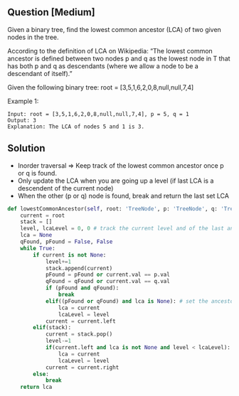 ## Question [Medium]
Given a binary tree, find the lowest common ancestor (LCA) of two given nodes in the tree.

According to the definition of LCA on Wikipedia: “The lowest common ancestor is defined between two nodes p and q as the lowest node in T that has both p and q as descendants (where we allow a node to be a descendant of itself).”

Given the following binary tree:  root = [3,5,1,6,2,0,8,null,null,7,4]

Example 1:
```
Input: root = [3,5,1,6,2,0,8,null,null,7,4], p = 5, q = 1
Output: 3
Explanation: The LCA of nodes 5 and 1 is 3.
```

## Solution
- Inorder traversal => Keep track of the lowest common ancestor once p or q is found.
- Only update the LCA when you are going up a level (if last LCA is a descendent of the current node)
- When the other (p or q) node is found, break and return the last set LCA

```python
def lowestCommonAncestor(self, root: 'TreeNode', p: 'TreeNode', q: 'TreeNode') -> 'TreeNode':
    current = root  
    stack = []
    level, lcaLevel = 0, 0 # track the current level and of the last ancestor found
    lca = None
    qFound, pFound = False, False
    while True: 
        if current is not None: 
            level+=1
            stack.append(current) 
            pFound = pFound or current.val == p.val
            qFound = qFound or current.val == q.val
            if (pFound and qFound):
                break
            elif((pFound or qFound) and lca is None): # set the ancestor to p or q, whichever is found first
                lca = current
                lcaLevel = level
            current = current.left  
        elif(stack): 
            current = stack.pop() 
            level-=1
            if(current.left and lca is not None and level < lcaLevel): # only update the LCA if lca is a descendant of the current node
                lca = current
                lcaLevel = level
            current = current.right
        else: 
            break
    return lca
```
